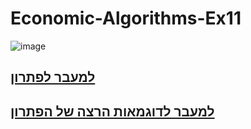 # Economic-Algorithms-Ex11

![image](https://user-images.githubusercontent.com/58264273/212708187-8f127cfb-0930-499d-b27e-80289a1a7df7.png)

<div style="text-align: left">

## [למעבר לפתרון](https://github.com/snir1551/Economic-Algorithms/blob/master/Ex11/Q1.py)

## [למעבר לדוגמאות הרצה של הפתרון](https://github.com/snir1551/Economic-Algorithms/wiki/Example-of-running-the-code-of-Ex11-(Code-Q1.py):)

</div>
